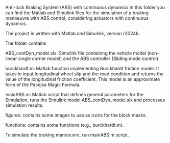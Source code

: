 Anti-lock Braking System (ABS) with continuous dynamics
In this folder you can find the Matlab and Simulink files for the simulation of a braking manoeuvre with ABS control, considering actuators with continuous dynamics.

The project is written with Matlab and Simulink, version r2024b.

The folder contains

ABS_contDyn_model.slx: Simulink file containing the vehicle model (non-linear single corner model) and the ABS controller (Sliding mode control).

burckhardt.m: Matlab function implementing Burckhardt friction model. It takes in input longitudinal wheel slip and the road condition and returns the value of the longitudinal friction coefficient. This model is an approximate form of the Pacejka Magic Formula.

mainABS.m: Matlab script that defines general parameters for the Simulation, runs the Simulink model ABS_contDyn_model.slx and processes simulation results.

figures: contains some images to use as icons for the block masks.

functions: contains some functions (e.g., burckhardt.m).

To simulate the braking manoeuvre, run mainABS.m script.

